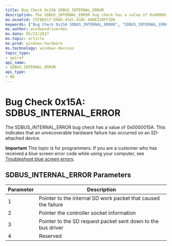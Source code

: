 ```yaml
---
title: Bug Check 0x15A SDBUS_INTERNAL_ERROR
description: The SDBUS_INTERNAL_ERROR bug check has a value of 0x0000015A. This indicates that an unrecoverable hardware failure has occurred on an SD-attached device.
ms.assetid: C5FBE617-DADD-452C-A1BC-A0DE228FF2DE
keywords: ["Bug Check 0x15A SDBUS_INTERNAL_ERROR", "SDBUS_INTERNAL_ERROR"]
ms.author: windowsdriverdev
ms.date: 05/23/2017
ms.topic: article
ms.prod: windows-hardware
ms.technology: windows-devices
topic_type:
- apiref
api_name:
- SDBUS_INTERNAL_ERROR
api_type:
- NA
---
```


# Bug Check 0x15A: SDBUS\_INTERNAL\_ERROR


The SDBUS\_INTERNAL\_ERROR bug check has a value of 0x0000015A. This indicates that an unrecoverable hardware failure has occurred on an SD-attached device.

**Important** This topic is for programmers. If you are a customer who has received a blue screen error code while using your computer, see [Troubleshoot blue screen errors](http://windows.microsoft.com/windows-10/troubleshoot-blue-screen-errors).

## SDBUS\_INTERNAL\_ERROR Parameters


| Parameter | Description                                                    |
|-----------|----------------------------------------------------------------|
| 1         | Pointer to the internal SD work packet that caused the failure |
| 2         | Pointer the controller socket information                      |
| 3         | Pointer to the SD request packet sent down to the bus driver   |
| 4         | Reserved                                                       |

 

 

 




